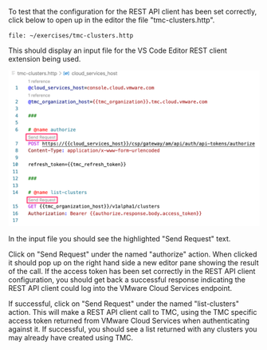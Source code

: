 To test that the configuration for the REST API client has been set correctly, click below to open up in the editor the file "tmc-clusters.http".

```editor:open-file
file: ~/exercises/tmc-clusters.http
```

This should display an input file for the VS Code Editor REST client extension being used.

![](rest-api-list-clusters.png)

In the input file you should see the highlighted "Send Request" text.

Click on "Send Request" under the named "authorize" action. When clicked it should pop up on the right hand side a new editor pane showing the result of the call. If the access token has been set correctly in the REST API client configuration, you should get back a successful response indicating the REST API client could log into the VMware Cloud Services endpoint.

If successful, click on "Send Request" under the named "list-clusters" action. This will make a REST API client call to TMC, using the TMC specific access token returned from VMware Cloud Services when authenticating against it. If successful, you should see a list returned with any clusters you may already have created using TMC.

